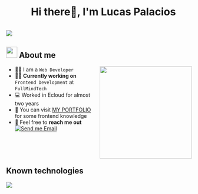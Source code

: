

<!--h1 without bottom border-->

<div id="user-content-toc">
  <ul align="center">
    <summary><h1 style="display: inline-block">Hi there👋, I'm Lucas Palacios</h1></summary>
  </ul>
</div>

<!--horizontal divider(gradiant)-->
<img src="https://user-images.githubusercontent.com/73097560/115834477-dbab4500-a447-11eb-908a-139a6edaec5c.gif">


<!--About Me-->

## <picture><img src = "https://github.com/7oSkaaa/7oSkaaa/blob/main/Images/about_me.gif?raw=true" width = 30px></picture> About me

<picture> <img align="right" src="https://i.giphy.com/media/v1.Y2lkPTc5MGI3NjExcndwZ2pzM2g5bnM0djduZnl5NHFmMXk3bnRtaWZiZW5kOTl5OG00bSZlcD12MV9pbnRlcm5hbF9naWZfYnlfaWQmY3Q9Zw/qgQUggAC3Pfv687qPC/giphy.gif" width = 250px></picture>

- 👨‍💻 I am a `Web Developer`
- :technologist: **Currently working on** `Frontend Development` at `FullMindTech`
- :computer: Worked in Ecloud for almost two years
- :file_folder: You can visit [MY PORTFOLIO](https://portfolio-palacios-lucas.vercel.app/) for some frontend knowledge
- :email: Feel free to **reach me out** [![Send me Email](https://img.shields.io/static/v1?label=email&amp;message=LucasPalacios&amp;color=1041c2&amp;style=flat-square)](mailto:lucasfpalacios@gmail.com)

<be>
<br>
<br>
<br>
<h2 >Known technologies</h2>
<!--tech stack icons-->
<p align="left">
  <a href="https://skillicons.dev">
    <img src="https://skillicons.dev/icons?i=vue,nuxt,react,next,css,html,js,ts,astro,git,github,py,docker,materialui,bootstrap,tailwind,postman,vscode,figma&perline=12" />
  </a>
</p>
